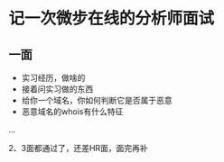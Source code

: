 # 记一次微步在线的分析师面试

## 一面

-   实习经历，做啥的
-   接着问实习做的东西
-   给你一个域名，你如何判断它是否属于恶意
-   恶意域名的whois有什么特征

...

2、3面都通过了，还差HR面，面完再补
